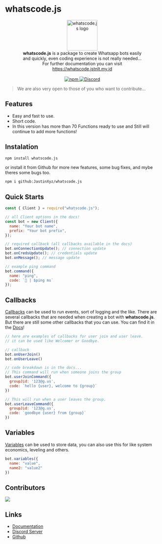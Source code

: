 # whatscode.js

<div align="center">
<img src="https://whatscode.js.org/assets/img/gambar.png" alt="whatscode.js logo" height="100"/>
<br/>
<p style="margin:0 45px 0 45px;"><strong>whatscode.js</strong> is a package to create Whatsapp bots easily and quickly, even coding experience is not really needed...<br/>For further documentation you can visit <a href="https://whatscode.jstnlt.my.id" target="_blank">https://whatscode.jstnlt.my.id</a></p>
<br/>

<a href="https://npmjs.com/package/whatscode.js" target="_blank">
<img alt="npm" src="https://img.shields.io/npm/dt/whatscode.js?logo=npm&style=for-the-badge">
</a>

<a href="https://discord.gg/CzqHbx7rdU" target="_blank">
<img alt="Discord" src="https://img.shields.io/discord/973324613851422730?color=%235865F2&label=Discord&logo=discord&style=for-the-badge">
</a>
</div>

> We are also very open to those of you who want to contribute...

## Features
- Easy and fast to use.
- Short code.
- In this version has more than 70 Functions ready to use and Still will continue to add more functions!

## Instalation

```bash
npm install whatscode.js
```

or install it from Github for more new features, some bug fixes, and mybe theres some bugs too.

```bash
npm i github:JastinXyz/whatscode.js
```

## Quick Starts

```js
const { Client } = require("whatscode.js");

// all Client options in the docs!
const bot = new Client({
  name: "Your bot name",
  prefix: "Your bot prefix",
});

// required callback (all callbacks available in the docs)
bot.onConnectionUpdate(); // connection update
bot.onCredsUpdate(); // credentials update
bot.onMessage(); // message update

// example ping command
bot.command({
  name: "ping",
  code: `🏓 | $ping ms`
});
```

## Callbacks
[Callbacks](https://whatscode.jstnlt.my.id/references/callbacks) can be used to run events, sort of logging and the like. There are several callbacks that are needed when creating a bot with **whatscode.js**. But there are still some other callbacks that you can use. You can find it in the [Docs](https://whatscode.jstnlt.my.id)!

```js
// here are examples of callbacks for user join and user leave.
// it can be used like Welcomer or Goodbye.

// callback
bot.onUserJoin()
bot.onUserLeave()

// code breakdown is in the docs...
// This command will run when someone joins the group
bot.userJoinCommand({
  groupJid: '123@g.us',
  code: `hello {user}, welcome to {group}`
})

// This will run when a user leaves the group.
bot.userLeaveCommand({
  groupJid: '123@g.us',
  code: `goodbye {user} from {group}`
})
```

## Variables
[Variables](https://whatscode.jstnlt.my.id/references/guides/variables) can be used to store data, you can also use this for like system economics, leveling and others.

```js
bot.variables({
  name: "value",
  name2: "value2"
})
```

## Contributors
<a href="https://github.com/JastinXyz/whatscode.js/graphs/contributors">
  <img src="https://contrib.rocks/image?repo=JastinXyz/whatscode.js" />
</a>

## Links
- [Documentation](https://whatscode.jstnlt.my.id)
- [Discord Server](https://discord.gg/CzqHbx7rdU)
- [Github](https://github.com/JastinXyz/whatscode.hs)
